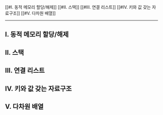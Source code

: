 [[#I. 동적 메모리 할당/해제]]
[[#II. 스택]]
[[#III. 연결 리스트]]
[[#IV. 키와 값 갖는 자료구조]]
[[#V. 다차원 배열]]

---
## I. 동적 메모리 할당/해제
## II. 스택
## III. 연결 리스트
## IV. 키와 값 갖는 자료구조
## V. 다차원 배열
